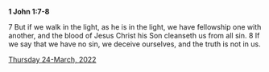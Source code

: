 **1 John 1:7-8**

7 But if we walk in the light, as he is in the light, we have fellowship one with another, and the blood of Jesus Christ his Son cleanseth us from all sin. 8 If we say that we have no sin, we deceive ourselves, and the truth is not in us.

[Thursday 24-March, 2022](https://t.me/s/daily_scripture)
